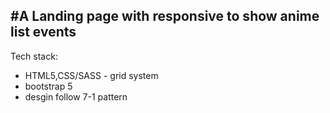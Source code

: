 #A Landing page with responsive to show anime list events
---------------------------
Tech stack:
  - HTML5,CSS/SASS - grid system
  - bootstrap 5
  - desgin follow 7-1 pattern
